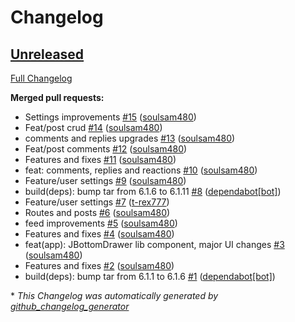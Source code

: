 # Changelog

## [Unreleased](https://github.com/soulsam480/junev2/tree/HEAD)

[Full Changelog](https://github.com/soulsam480/junev2/compare/a9b9f9cf973f1b32287cb0276f5506b17001dfb7...HEAD)

**Merged pull requests:**

- Settings improvements [\#15](https://github.com/soulsam480/junev2/pull/15) ([soulsam480](https://github.com/soulsam480))
- Feat/post crud [\#14](https://github.com/soulsam480/junev2/pull/14) ([soulsam480](https://github.com/soulsam480))
- comments and replies upgrades [\#13](https://github.com/soulsam480/junev2/pull/13) ([soulsam480](https://github.com/soulsam480))
- Feat/post comments [\#12](https://github.com/soulsam480/junev2/pull/12) ([soulsam480](https://github.com/soulsam480))
- Features and fixes [\#11](https://github.com/soulsam480/junev2/pull/11) ([soulsam480](https://github.com/soulsam480))
- feat: comments, replies and reactions [\#10](https://github.com/soulsam480/junev2/pull/10) ([soulsam480](https://github.com/soulsam480))
- Feature/user settings [\#9](https://github.com/soulsam480/junev2/pull/9) ([soulsam480](https://github.com/soulsam480))
- build\(deps\): bump tar from 6.1.6 to 6.1.11 [\#8](https://github.com/soulsam480/junev2/pull/8) ([dependabot[bot]](https://github.com/apps/dependabot))
- Feature/user settings [\#7](https://github.com/soulsam480/junev2/pull/7) ([t-rex777](https://github.com/t-rex777))
- Routes and posts [\#6](https://github.com/soulsam480/junev2/pull/6) ([soulsam480](https://github.com/soulsam480))
- feed improvements [\#5](https://github.com/soulsam480/junev2/pull/5) ([soulsam480](https://github.com/soulsam480))
- Features and fixes [\#4](https://github.com/soulsam480/junev2/pull/4) ([soulsam480](https://github.com/soulsam480))
- feat\(app\): JBottomDrawer lib component, major UI changes [\#3](https://github.com/soulsam480/junev2/pull/3) ([soulsam480](https://github.com/soulsam480))
- Features and fixes [\#2](https://github.com/soulsam480/junev2/pull/2) ([soulsam480](https://github.com/soulsam480))
- build\(deps\): bump tar from 6.1.1 to 6.1.6 [\#1](https://github.com/soulsam480/junev2/pull/1) ([dependabot[bot]](https://github.com/apps/dependabot))



\* *This Changelog was automatically generated by [github_changelog_generator](https://github.com/github-changelog-generator/github-changelog-generator)*
